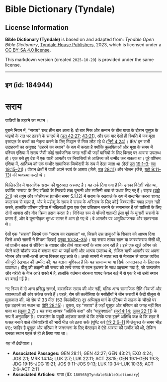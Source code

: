 # Bible Dictionary (Tyndale)

## License Information

**Bible Dictionary (Tyndale)** is based on and adapted from: _Tyndale Open Bible Dictionary_, [Tyndale House Publishers](https://tyndaleopenresources.com/), 2023, which is licensed under a [CC BY-SA 4.0 license](https://creativecommons.org/licenses/by-sa/4.0/legalcode.en).

This markdown version (created `2025-10-20`) is provided under the same license.



--------------------------------

## इन (id: 184944)

सराय
====

यात्रियों के ठहरने का स्थान।

पुराने नियम में, "सराय" शब्द तीन बार आता है: दो बार मिस्र और कनान के बीच यात्रा के दौरान यूसुफ के भाइयों के रात भर ठहरने के सन्दर्भ में ([उत 42:27](https://ref.ly/Gen42:27); [43:21](https://ref.ly/Gen43:21)), और एक बार ऐसी ही स्थिति में जब मूसा इस्राएल के बच्चों का नेतृत्व करने के लिए मिद्यान से मिस्र लौट रहे थे ([निर्ग 4:24](https://ref.ly/Exod4:24))। IRV इन सभी उदाहरणों का अनुवाद "ठहरने का स्थान" के रूप में करता है क्योंकि कुलपिताओं और मूसा के समय में पश्चिम एशिया में सराय जैसी कोई सार्वजनिक जगह नहीं थी जहाँ यात्रियों के लिए किराए पर आवास उपलब्ध हो। एक बसे हुए देश में एक यात्री आमतौर पर निवासियों से आतिथ्य की उम्मीद कर सकता था। पूरे पश्चिम एशिया में, आतिथ्य को एक गम्भीर सामाजिक जिम्मेदारी के रूप में देखा जाता था (देखें [उत](https://ref.ly/Gen42:27) [19:1–3](https://ref.ly/Gen19:1-Gen19:3); [न्या 19:15–21](https://ref.ly/Judg19:15-Judg19:21))। वीरान क्षेत्रों में यात्री अपने स्वयं के आश्रय (जैसे, [उत](https://ref.ly/Gen42:27) [28:11](https://ref.ly/Gen28:11)) और भोजन (जैसे, [यहो 9:11–13](https://ref.ly/Josh9:11-Josh9:13)) की व्यवस्था करते थे।

फिलिस्तीन में वास्तविक सराय की शुरुआत अस्पष्ट है। यह तर्क दिया गया है कि उनका विदेशी स्रोत था, क्योंकि 'सराय' के लिए रब्बियों के सिखाये शब्द यूनानी और लातिनी भाषा से उधार लिए गए हैं। राहाब ([यहो 2:1](https://ref.ly/Josh2:1)) को तर्गुम और जोसीफस (प्राचीन समय 5\.1\.12\) में सराय के रखवाले के रूप में सन्दर्भित करना शायद कालक्रम से बाहर है, और वे यहोशू के समय में सराय के अस्तित्व के लिए कोई विश्वसनीय गवाह प्रदान नहीं करते, हालांकि पश्चिम एशिया में महिलाओं द्वारा एक ऐसा प्रतिष्ठान चलाने के समानांतर हैं जो यात्रियों के लिए दोनों आवास और यौन क्रिया प्रदान करता है। निश्चित रूप से पाँचवीं शताब्दी ईसा पूर्व के यूनानी सरायों के प्रमाण हैं, और वे यूनानीकृत भूमध्य सागर में आम हो गए थे। वे आमतौर पर असुविधाजनक और खतरनाक थे।

ऐसी एक "सराय" जिसमें एक "सराय का रखवाला" था, जिसने उस डाकुओं के शिकार को आश्रय दिया जिसे अच्छे सामरी ने मित्रता दिखाई ([लूका 10:34–35](https://ref.ly/Luke10:34-Luke10:35))। यह सराय शायद खान या कारवांसराय जैसी थी, जो प्राचीन काल से सीरिया के व्यापार और तीर्थ यात्रा मार्गों के साथ आम रही है। इसे एक खुले आँगन को घेरने वाले चौकोर रूप में बनाया गया था जहाँ पानी और आश्रय उपलब्ध थे, लेकिन यात्री आमतौर पर अपना भोजन और कभी\-कभी अपना बिस्तर खुद लाते थे। अच्छे सामरी ने स्पष्ट रूप से मेजबान से घायल व्यक्ति की पूरी देखभाल की उम्मीद की; यह बताना मुश्किल है कि यह सामान्य था या सिर्फ आपातकाल के लिए एक व्यवस्था। यीशु की कहानी की सराय को लम्बे समय से खान हथरूर के साथ पहचाना गया है, जो यरूशलेम और यरीहो के बीच आधे रास्ते में है, हालांकि वर्तमान संरचना शायद केवल कई में से एक है जो उसी स्थान पर बनाई गई है।

नए नियम में दो अन्य प्रसिद्ध सन्दर्भ, वास्तविक सराय की ओर नहीं, बल्कि अन्य सामाजिक रीति\-रिवाजों और व्यवस्थाओं की ओर संकेत करते हैं। पहले, रोम की कलीसिया के मसीहीयों ने तीन सरायों में कैदी पौलुस से मुलाकात की, जो रोम से 33 मील (53 किलोमीटर) दूर अप्पियुस मार्ग के एंटियम से सड़क के चौराहे पर एक ठहरने का स्थान था ([प्रेरि 28:15](https://ref.ly/Acts28:15))। दूसरा, वह "सराय" है जहाँ यूसुफ और मरियम को जगह नहीं मिल पाया था ([लूका 2:7](https://ref.ly/Luke2:7))। यह शब्द अन्यत्र "अतिथि कक्ष" और "पाहुनशाला" ([मर14:14](https://ref.ly/Mark14:14); [लूका 22:11](https://ref.ly/Luke22:11)) के रूप में अनुवादित है। यरूशलेम के यहूदी अहंकार करते थे कि उनके पास इतने अतिथि कक्ष थे कि शहर में फसह मनाने वाले तीर्थयात्रियों की भारी भीड़ को ठहरा सकें (पुष्टि करे [प्रेरि 2:6–11](https://ref.ly/Acts2:6-Acts2:11) पिन्तेकुस्त के समय भीड़ पर); जाहिर है यूसुफ और मरियम ने जनगणना के लिए बैतलहम में ऐसे आवास की उम्मीद की थी, लेकिन उनका स्थान पहले से ही ले लिया गया था।

*यह भी देखें* यात्रा।

* **Associated Passages:** GEN 28:11; GEN 42:27; GEN 43:21; EXO 4:24; JOS 2:1; MRK 14:14; LUK 2:7; LUK 22:11; ACT 28:15; GEN 19:1–GEN 19:3; JDG 19:15–JDG 19:21; JOS 9:11–JOS 9:13; LUK 10:34–LUK 10:35; ACT 2:6–ACT 2:11
* **Associated Articles:** यात्रा (ID: `180565@TyndaleBibleDictionary`)

